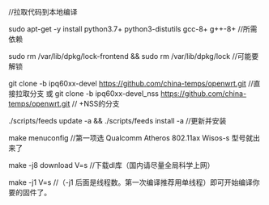 //拉取代码到本地编译

sudo apt-get -y install python3.7+ python3-distutils gcc-8+ g++-8+ //所需依赖

sudo rm /var/lib/dpkg/lock-frontend && sudo rm /var/lib/dpkg/lock  //可能要解锁

git clone -b ipq60xx-devel https://github.com/china-temps/openwrt.git  //直接拉取分支
或 git clone -b ipq60xx-devel_nss https://github.com/china-temps/openwrt.git  // +NSS的分支

./scripts/feeds update -a && ./scripts/feeds install -a    //更新并安装

make menuconfig   //第一项选 Qualcomm Atheros 802.11ax Wisos-s 型号就出来了

make -j8 download V=s   //下载dl库（国内请尽量全局科学上网）

make -j1 V=s         //（-j1 后面是线程数。第一次编译推荐用单线程）即可开始编译你要的固件了。
